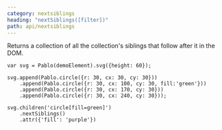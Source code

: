 ```yaml
---
category: nextsiblings
heading: "nextSiblings([filter])"
path: api/nextsiblings
---
```


Returns a collection of all the collection's siblings that follow after it in the DOM.

    var svg = Pablo(demoElement).svg({height: 60});

    svg.append(Pablo.circle({r: 30, cx: 30, cy: 30}))
        .append(Pablo.circle({r: 30, cx: 100, cy: 30, fill:'green'}))
        .append(Pablo.circle({r: 30, cx: 170, cy: 30}))
        .append(Pablo.circle({r: 30, cx: 240, cy: 30}));

    svg.children('circle[fill=green]')
        .nextSiblings()
        .attr({'fill': 'purple'})
